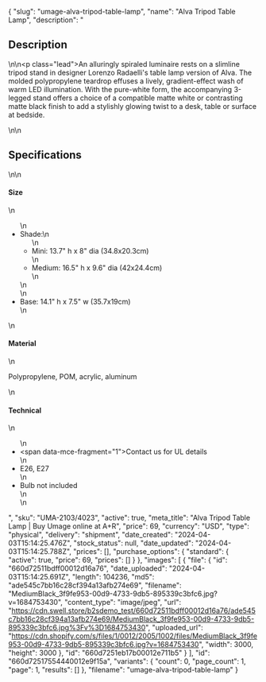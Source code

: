 {
  "slug": "umage-alva-tripod-table-lamp",
  "name": "Alva Tripod Table Lamp",
  "description": "<h2>Description</h2>\n<!-- split -->\n<p class=\"lead\">An alluringly spiraled luminaire rests on a slimline tripod stand in designer Lorenzo Radaelli's table lamp version of Alva. The molded polypropylene teardrop effuses a lively, gradient-effect wash of warm LED illumination. With the pure-white form, the accompanying 3-legged stand offers a choice of a compatible matte white or contrasting matte black finish to add a stylishly glowing twist to a desk, table or surface at bedside.</p>\n<!-- split -->\n<h2>Specifications</h2>\n<!-- split -->\n<h4>Size</h4>\n<ul>\n<li>Shade:\n<ul>\n<li>Mini: 13.7\" h x 8\" dia (34.8x20.3cm)</li>\n<li>Medium: 16.5\" h x 9.6\" dia (42x24.4cm)</li>\n</ul>\n</li>\n<li>Base: 14.1\" h x 7.5\" w (35.7x19cm)</li>\n</ul>\n<h4>Material</h4>\n<p>Polypropylene, POM, acrylic, aluminum</p>\n<h4>Technical</h4>\n<ul>\n<li><span data-mce-fragment=\"1\">Contact us for UL details</span></li>\n<li>E26, E27</li>\n<li>Bulb not included<br>\n</li>\n</ul>",
  "sku": "UMA-2103/4023",
  "active": true,
  "meta_title": "Alva Tripod Table Lamp | Buy Umage online at A+R",
  "price": 69,
  "currency": "USD",
  "type": "physical",
  "delivery": "shipment",
  "date_created": "2024-04-03T15:14:25.476Z",
  "stock_status": null,
  "date_updated": "2024-04-03T15:14:25.788Z",
  "prices": [],
  "purchase_options": {
    "standard": {
      "active": true,
      "price": 69,
      "prices": []
    }
  },
  "images": [
    {
      "file": {
        "id": "660d72511bdff00012d16a76",
        "date_uploaded": "2024-04-03T15:14:25.691Z",
        "length": 104236,
        "md5": "ade545c7bb16c28cf394a13afb274e69",
        "filename": "MediumBlack_3f9fe953-00d9-4733-9db5-895339c3bfc6.jpg?v=1684753430",
        "content_type": "image/jpeg",
        "url": "https://cdn.swell.store/b2sdemo_test/660d72511bdff00012d16a76/ade545c7bb16c28cf394a13afb274e69/MediumBlack_3f9fe953-00d9-4733-9db5-895339c3bfc6.jpg%3Fv%3D1684753430",
        "uploaded_url": "https://cdn.shopify.com/s/files/1/0012/2005/1002/files/MediumBlack_3f9fe953-00d9-4733-9db5-895339c3bfc6.jpg?v=1684753430",
        "width": 3000,
        "height": 3000
      },
      "id": "660d7251eb17b00012e711b5"
    }
  ],
  "id": "660d72517554440012e9f15a",
  "variants": {
    "count": 0,
    "page_count": 1,
    "page": 1,
    "results": []
  },
  "filename": "umage-alva-tripod-table-lamp"
}